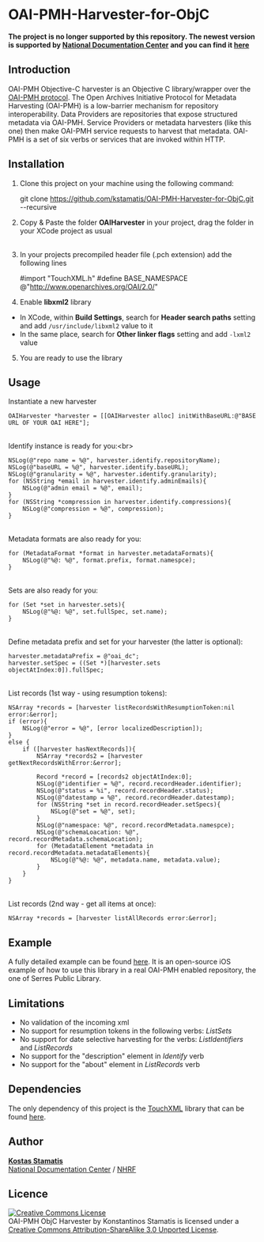 OAI-PMH-Harvester-for-ObjC
==========================


<b>The project is no longer supported by this repository. The newest version is supported by <a target="_blank" href="http://www.ekt.gr/">National Documentation Center</a> and you can find it <a href="https://github.com/EKT/iOS-OAI-PMH-Harvester">here</a>
</b>

Introduction
------------
OAI-PMH Objective-C harvester is an Objective C library/wrapper over the <a target="_blank" href="http://www.openarchives.org/OAI/openarchivesprotocol.html">OAI-PMH protocol</a>. 
The Open Archives Initiative Protocol for Metadata Harvesting (OAI-PMH) is a low-barrier mechanism for repository interoperability. Data Providers are repositories that expose structured metadata via OAI-PMH. Service Providers or metadata harvesters (like this one) then make OAI-PMH service requests to harvest that metadata. OAI-PMH is a set of six verbs or services that are invoked within HTTP.

Installation
------------
1) Clone this project on your machine using the following command:

	git clone https://github.com/kstamatis/OAI-PMH-Harvester-for-ObjC.git --recursive

2) Copy & Paste the folder <b>OAIHarvester</b> in your project, drag the folder in your XCode project as usual<br/><br/>
3) In your projects precompiled header file (.pch extension) add the following lines<br/>

	#import "TouchXML.h"
    #define BASE_NAMESPACE @"http://www.openarchives.org/OAI/2.0/"

4) Enable <b>libxml2</b> library<br/>
* In XCode, within <b>Build Settings</b>, search for <b>Header search paths</b> setting and add `/usr/include/libxml2` value to it
* In the same place, search for <b>Other linker flags</b> setting and add `-lxml2` value

5) You are ready to use the library

Usage
-----------
Instantiate a new harvester<br/>

	OAIHarvester *harvester = [[OAIHarvester alloc] initWithBaseURL:@"BASE URL OF YOUR OAI HERE"];

<br/>Identify instance is ready for you:<br\>

  	NSLog(@"repo name = %@", harvester.identify.repositoryName);
  	NSLog(@"baseURL = %@", harvester.identify.baseURL);
	NSLog(@"granularity = %@", harvester.identify.granularity);
	for (NSString *email in harvester.identify.adminEmails){
		NSLog(@"admin email = %@", email);
	}
	for (NSString *compression in harvester.identify.compressions){
		NSLog(@"compression = %@", compression);
	}

<br/>Metadata formats are also ready for you:

	for (MetadataFormat *format in harvester.metadataFormats){
        NSLog(@"%@: %@", format.prefix, format.namespce);
    }

<br/>Sets are also ready for you:

	for (Set *set in harvester.sets){
        NSLog(@"%@: %@", set.fullSpec, set.name);
    }

<br/>Define metadata prefix and set for your harvester (the latter is optional):

	harvester.metadataPrefix = @"oai_dc";
	harvester.setSpec = ((Set *)[harvester.sets objectAtIndex:0]).fullSpec;

<br/>List records (1st way - using resumption tokens):

	NSArray *records = [harvester listRecordsWithResumptionToken:nil error:&error];
	if (error){
        NSLog(@"error = %@", [error localizedDescription]);
    }
    else {
        if ([harvester hasNextRecords]){
            NSArray *records2 = [harvester getNextRecordsWithError:&error];
            
            Record *record = [records2 objectAtIndex:0];
            NSLog(@"identifier = %@", record.recordHeader.identifier);
            NSLog(@"status = %i", record.recordHeader.status);
            NSLog(@"datestamp = %@", record.recordHeader.datestamp);
            for (NSString *set in record.recordHeader.setSpecs){
                NSLog(@"set = %@", set);
            }
            NSLog(@"namespace: %@", record.recordMetadata.namespce);
            NSLog(@"schemaLoacation: %@", record.recordMetadata.schemaLocation);
            for (MetadataElement *metadata in record.recordMetadata.metadataElements){
                NSLog(@"%@: %@", metadata.name, metadata.value);
            }
        }
    }

<br/>List records (2nd way - get all items at once):

	NSArray *records = [harvester listAllRecords error:&error];

Example
-----------

A fully detailed example can be found <a target="blank" href="https://github.com/kstamatis/iOS-OAI-PMH-Harvester">here</a>. It is an open-source iOS example of how to use this library in a real OAI-PMH enabled repository, the one of Serres Public Library.

Limitations
-----------
- No validation of the incoming xml
- No support for resumption tokens in the following verbs: <i>ListSets</i>
- No support for date selective harvesting for the verbs: <i>ListIdentifiers</i> and <i>ListRecords</i>
- No support for the "description" element in <i>Identify</i> verb
- No support for the "about" element in <i>ListRecords</i> verb

Dependencies
------------
The only dependency of this project is the <a target="_blank" href="https://github.com/TouchCode/TouchXML">TouchXML</a> library that can be found <a target="_blank" href="https://github.com/TouchCode/TouchXML">here</a>.

Author
------------
<b><a target="_blank" href="http://about.me/kstamatis">Kostas Stamatis</a></b><br/>
<a target="_blank" href="http://www.ekt.gr/">National Documentation Center</a> / <a target="_blank" href="http://www.eie.gr/">NHRF</a>

Licence
------------
<a target="_blank" rel="license" href="http://creativecommons.org/licenses/by-sa/3.0/deed.en_US"><img alt="Creative Commons License" style="border-width:0" src="http://i.creativecommons.org/l/by-sa/3.0/88x31.png" /></a><br /><span xmlns:dct="http://purl.org/dc/terms/" property="dct:title">OAI-PMH ObjC Harvester</span> by <span xmlns:cc="http://creativecommons.org/ns#" property="cc:attributionName">Konstantinos Stamatis</span> is licensed under a <a rel="license" href="http://creativecommons.org/licenses/by-sa/3.0/deed.en_US">Creative Commons Attribution-ShareAlike 3.0 Unported License</a>.